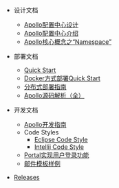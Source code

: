 - 设计文档

  - [Apollo配置中心设计](zh/设计文档/Apollo配置中心设计.md)
  - [Apollo配置中心介绍](zh/设计文档/Apollo配置中心介绍.md)
  - [Apollo核心概念之“Namespace”](zh/设计文档/Apollo核心概念之“Namespace”.md)

- 部署文档
  - [Quick Start](zh/部署文档/Quick-Start.md)
  - [Docker方式部署Quick Start](zh/部署文档/Apollo-Quick-Start-Docker部署.md)
  - [分布式部署指南](zh/部署文档/分布式部署指南.md)
  - [Apollo源码解析（全）](http://www.iocoder.cn/categories/Apollo/)

- 开发文档
  - [Apollo开发指南](zh/开发文档/Apollo开发指南.md)
  - Code Styles
    - [Eclipse Code Style](https://github.com/ctripcorp/apollo/blob/master/apollo-buildtools/style/eclipse-java-google-style.xml)
    - [Intellij Code Style](https://github.com/ctripcorp/apollo/blob/master/apollo-buildtools/style/intellij-java-google-style.xml)
  - [Portal实现用户登录功能](zh/开发文档/Portal-实现用户登录功能.md)
  - [邮件模板样例](zh/开发文档/邮件模板样例.md)

- [Releases](https://github.com/ctripcorp/apollo/releases)